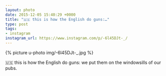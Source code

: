 ```yaml
---
layout: photo
date: 2015-12-05 15:40:29 +0000
title: "🇺🇸 this is how the English do guns:…"
type: post
tags:
- instagram
instagram_url: https://www.instagram.com/p/-6l45DJt-_/
---
```


{% picture u-photo img/-6l45DJt-_.jpg %}

🇺🇸 this is how the English do guns: we put them on the windowsills of our pubs.
